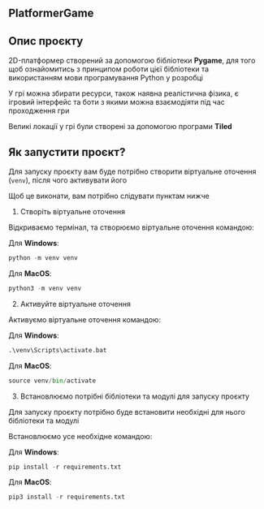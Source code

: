 PlatformerGame
---

## Опис проєкту
2D-платформер створений за допомогою бібліотеки **Pygame**, для того щоб ознайомитись з принципом роботи цієї бібліотеки та використанням мови програмування Python у розробці

У грі можна збирати ресурси, також наявна реалістична фізика, є ігровий інтерфейс та боти з якими можна взаємодіяти під час проходження гри

Великі локації у грі були створені за допомогою програми **Tiled**

## Як запустити проєкт?

Для запуску проєкту вам буде потрібно створити віртуальне оточення (`venv`), після чого активувати його

Щоб це виконати, вам потрібно слідувати пунктам нижче

1. Створіть віртуальне оточення

Відкриваємо термінал, та створюємо віртуальне оточення командою:

Для **Windows**:
```python
python -m venv venv
```

Для **MacOS**:
```python
python3 -m venv venv
```

2. Активуйте віртуальне оточення

Активуємо віртуальне оточення командою:

Для **Windows**:
```python
.\venv\Scripts\activate.bat
```

Для **MacOS**:
```python
source venv/bin/activate
```

3. Встановлюємо потрібні бібліотеки та модулі для запуску проєкту

Для запуску проєкту потрібно буде встановити необхідні для нього бібліотеки та модулі

Встановлюємо усе необхідне командою:

Для **Windows**:
```python
pip install -r requirements.txt
```

Для **MacOS**:
```python
pip3 install -r requirements.txt
```
